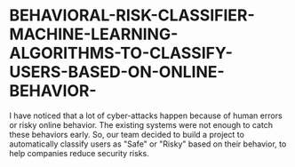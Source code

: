 # BEHAVIORAL-RISK-CLASSIFIER-MACHINE-LEARNING-ALGORITHMS-TO-CLASSIFY-USERS-BASED-ON-ONLINE-BEHAVIOR-
I have noticed that a lot of cyber-attacks happen because of human errors or risky online behavior. The existing systems were not enough to catch these behaviors early. So, our team decided to build a project to automatically classify users as "Safe" or "Risky" based on their behavior, to help companies reduce security risks.
